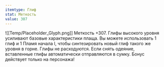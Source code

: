 ```yaml
---
itemtype: Глиф
stat: Меткость 
value: 307
---
```

![[Temp/Placeholder_Glyph.png]]
Меткость +307. Глифы высокого уровня усиливают базовые характеристики плаща. Вы можете использовать 1 глиф и 1 Пламя начала I, чтобы синтезировать новый глиф такого же уровня в горне. Глифы не расходуются. Если снять одеяние, вставленные глифы автоматически отправляются в сумку. Бонус действует только на персонажа!
